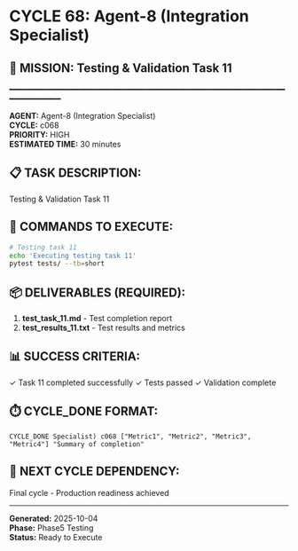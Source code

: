 # CYCLE 68: Agent-8 (Integration Specialist)

## 🎯 MISSION: Testing & Validation Task 11
━━━━━━━━━━━━━━━━━━━━━━━━━━━━━━━━━━━━━━━━━━━━━━━━━━━━━━━━━━━━━━━━━━━━━━

**AGENT:** Agent-8 (Integration Specialist)  
**CYCLE:** c068  
**PRIORITY:** HIGH  
**ESTIMATED TIME:** 30 minutes  


## 📋 TASK DESCRIPTION:
Testing & Validation Task 11

## 🔧 COMMANDS TO EXECUTE:
```bash
# Testing task 11
echo 'Executing testing task 11'
pytest tests/ --tb=short
```

## 📦 DELIVERABLES (REQUIRED):
1. **test_task_11.md** - Test completion report
2. **test_results_11.txt** - Test results and metrics

## 📊 SUCCESS CRITERIA:
✓ Task 11 completed successfully
✓ Tests passed
✓ Validation complete

## ⏱️ CYCLE_DONE FORMAT:
```
CYCLE_DONE Specialist) c068 ["Metric1", "Metric2", "Metric3", "Metric4"] "Summary of completion"
```

## 📝 NEXT CYCLE DEPENDENCY:
Final cycle - Production readiness achieved

---

**Generated:** 2025-10-04  
**Phase:** Phase5 Testing  
**Status:** Ready to Execute

